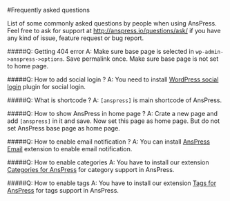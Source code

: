 #Frequently asked questions

List of some commonly asked questions by people when using AnsPress. Feel free to ask for support at http://anspress.io/questions/ask/ if you have any kind of issue, feature request or bug report.

#####Q: Getting 404 error
A: Make sure base page is selected in `wp-admin->anspress->options`. Save permalink once. Make sure base page is not set to home page.

#####Q: How to add social login ?
A: You need to install [WordPress social login](https://wordpress.org/plugins/wordpress-social-login/) plugin for social login.

#####Q: What is shortcode ?
A: `[anspress]` is main shortcode of AnsPress.

#####Q: How to show AnsPress in home page ?
A: Crate a new page and add `[anspress]` in it and save. Now set this page as home page. But do not set AnsPress base page as home page.

#####Q: How to enable email notification ?
A: You can install [AnsPress Email](https://anspress.io/download/anspress-email/) extension to enable email notification.

#####Q: How to enable categories
A: You have to install our extension [Categories for AnsPress](https://anspress.io/download/categories-for-anspress/) for category support in AnsPress.

#####Q: How to enable tags
A: You have to install our extension [Tags for AnsPress](https://anspress.io/download/tags-for-anspress/) for tags support in AnsPress.